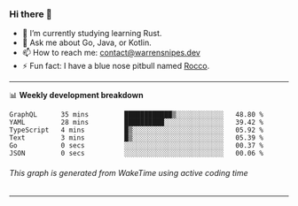 ### Hi there 👋

- 🌱 I’m currently studying learning Rust.
- 💬 Ask me about Go, Java, or Kotlin.
- 📫 How to reach me: contact@warrensnipes.dev
- ⚡ Fun fact: I have a blue nose pitbull named [Rocco](https://i.imgur.com/iLsSCKu.jpg).

-------

📊 **Weekly development breakdown**
<!--START_SECTION:waka-->

```text
GraphQL      35 mins         ████████████▒░░░░░░░░░░░░   48.80 %
YAML         28 mins         ██████████░░░░░░░░░░░░░░░   39.42 %
TypeScript   4 mins          █▒░░░░░░░░░░░░░░░░░░░░░░░   05.92 %
Text         3 mins          █▒░░░░░░░░░░░░░░░░░░░░░░░   05.39 %
Go           0 secs          ░░░░░░░░░░░░░░░░░░░░░░░░░   00.37 %
JSON         0 secs          ░░░░░░░░░░░░░░░░░░░░░░░░░   00.06 %
```

<!--END_SECTION:waka-->
###### *This graph is generated from WakeTime using active coding time*
-------
